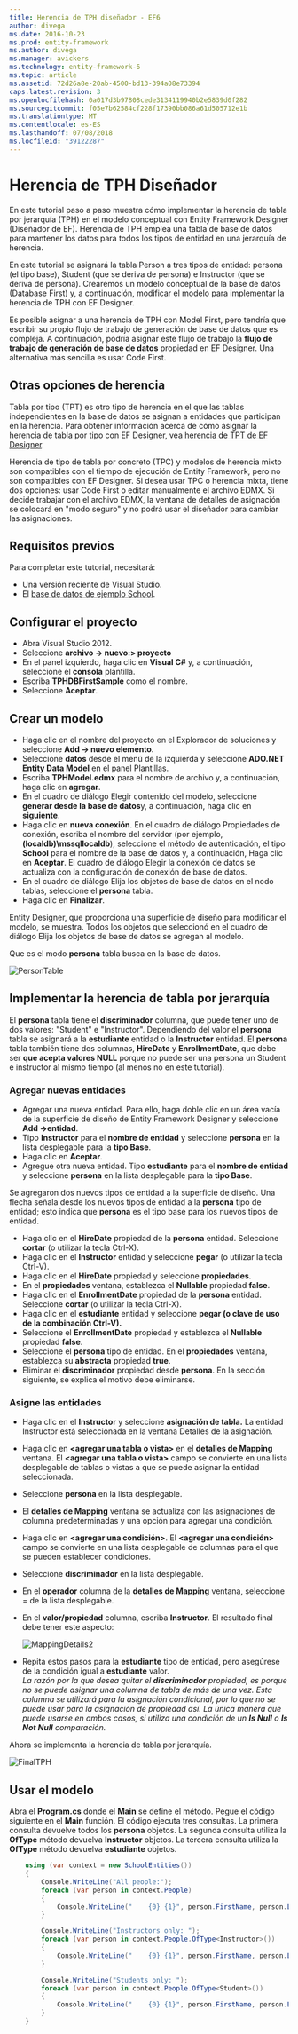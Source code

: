 ```yaml
---
title: Herencia de TPH diseñador - EF6
author: divega
ms.date: 2016-10-23
ms.prod: entity-framework
ms.author: divega
ms.manager: avickers
ms.technology: entity-framework-6
ms.topic: article
ms.assetid: 72d26a8e-20ab-4500-bd13-394a08e73394
caps.latest.revision: 3
ms.openlocfilehash: 0a017d3b97808cede3134119940b2e5839d0f282
ms.sourcegitcommit: f05e7b62584cf228f17390bb086a61d505712e1b
ms.translationtype: MT
ms.contentlocale: es-ES
ms.lasthandoff: 07/08/2018
ms.locfileid: "39122287"
---
```

# <a name="designer-tph-inheritance"></a>Herencia de TPH Diseñador
En este tutorial paso a paso muestra cómo implementar la herencia de tabla por jerarquía (TPH) en el modelo conceptual con Entity Framework Designer (Diseñador de EF). Herencia de TPH emplea una tabla de base de datos para mantener los datos para todos los tipos de entidad en una jerarquía de herencia.

En este tutorial se asignará la tabla Person a tres tipos de entidad: persona (el tipo base), Student (que se deriva de persona) e Instructor (que se deriva de persona). Crearemos un modelo conceptual de la base de datos (Database First) y, a continuación, modificar el modelo para implementar la herencia de TPH con EF Designer.

Es posible asignar a una herencia de TPH con Model First, pero tendría que escribir su propio flujo de trabajo de generación de base de datos que es compleja. A continuación, podría asignar este flujo de trabajo la **flujo de trabajo de generación de base de datos** propiedad en EF Designer. Una alternativa más sencilla es usar Code First.

## <a name="other-inheritance-options"></a>Otras opciones de herencia

Tabla por tipo (TPT) es otro tipo de herencia en el que las tablas independientes en la base de datos se asignan a entidades que participan en la herencia.  Para obtener información acerca de cómo asignar la herencia de tabla por tipo con EF Designer, vea [herencia de TPT de EF Designer](~/ef6/modeling/designer/inheritance/tpt.md).

Herencia de tipo de tabla por concreto (TPC) y modelos de herencia mixto son compatibles con el tiempo de ejecución de Entity Framework, pero no son compatibles con EF Designer. Si desea usar TPC o herencia mixta, tiene dos opciones: usar Code First o editar manualmente el archivo EDMX. Si decide trabajar con el archivo EDMX, la ventana de detalles de asignación se colocará en "modo seguro" y no podrá usar el diseñador para cambiar las asignaciones.

## <a name="prerequisites"></a>Requisitos previos

Para completar este tutorial, necesitará:

- Una versión reciente de Visual Studio.
- El [base de datos de ejemplo School](~/ef6/resources/school-database.md).

## <a name="set-up-the-project"></a>Configurar el proyecto

-   Abra Visual Studio 2012.
-   Seleccione **archivo -&gt; nuevo:&gt; proyecto**
-   En el panel izquierdo, haga clic en **Visual C\#** y, a continuación, seleccione el **consola** plantilla.
-   Escriba **TPHDBFirstSample** como el nombre.
-   Seleccione **Aceptar**.

## <a name="create-a-model"></a>Crear un modelo

-   Haga clic en el nombre del proyecto en el Explorador de soluciones y seleccione **Add -&gt; nuevo elemento**.
-   Seleccione **datos** desde el menú de la izquierda y seleccione **ADO.NET Entity Data Model** en el panel Plantillas.
-   Escriba **TPHModel.edmx** para el nombre de archivo y, a continuación, haga clic en **agregar**.
-   En el cuadro de diálogo Elegir contenido del modelo, seleccione **generar desde la base de datos**y, a continuación, haga clic en **siguiente**.
-   Haga clic en **nueva conexión**.
    En el cuadro de diálogo Propiedades de conexión, escriba el nombre del servidor (por ejemplo, **(localdb)\\mssqllocaldb**), seleccione el método de autenticación, el tipo **School** para el nombre de la base de datos y, a continuación, Haga clic en **Aceptar**.
    El cuadro de diálogo Elegir la conexión de datos se actualiza con la configuración de conexión de base de datos.
-   En el cuadro de diálogo Elija los objetos de base de datos en el nodo tablas, seleccione el **persona** tabla.
-   Haga clic en **Finalizar**.

Entity Designer, que proporciona una superficie de diseño para modificar el modelo, se muestra. Todos los objetos que seleccionó en el cuadro de diálogo Elija los objetos de base de datos se agregan al modelo.

Que es el modo **persona** tabla busca en la base de datos.

![PersonTable](~/ef6/media/persontable.png) 

## <a name="implement-table-per-hierarchy-inheritance"></a>Implementar la herencia de tabla por jerarquía

El **persona** tabla tiene el **discriminador** columna, que puede tener uno de dos valores: "Student" e "Instructor". Dependiendo del valor el **persona** tabla se asignará a la **estudiante** entidad o la **Instructor** entidad. El **persona** tabla también tiene dos columnas, **HireDate** y **EnrollmentDate**, que debe ser **que acepta valores NULL** porque no puede ser una persona un Student e instructor al mismo tiempo (al menos no en este tutorial).

### <a name="add-new-entities"></a>Agregar nuevas entidades

-   Agregar una nueva entidad.
    Para ello, haga doble clic en un área vacía de la superficie de diseño de Entity Framework Designer y seleccione **Add -&gt;entidad**.
-   Tipo **Instructor** para el **nombre de entidad** y seleccione **persona** en la lista desplegable para la **tipo Base**.
-   Haga clic en **Aceptar**.
-   Agregue otra nueva entidad. Tipo **estudiante** para el **nombre de entidad** y seleccione **persona** en la lista desplegable para la **tipo Base**.

Se agregaron dos nuevos tipos de entidad a la superficie de diseño. Una flecha señala desde los nuevos tipos de entidad a la **persona** tipo de entidad; esto indica que **persona** es el tipo base para los nuevos tipos de entidad.

-   Haga clic en el **HireDate** propiedad de la **persona** entidad. Seleccione **cortar** (o utilizar la tecla Ctrl-X).
-   Haga clic en el **Instructor** entidad y seleccione **pegar** (o utilizar la tecla Ctrl-V).
-   Haga clic en el **HireDate** propiedad y seleccione **propiedades**.
-   En el **propiedades** ventana, establezca el **Nullable** propiedad **false**.
-   Haga clic en el **EnrollmentDate** propiedad de la **persona** entidad. Seleccione **cortar** (o utilizar la tecla Ctrl-X).
-   Haga clic en el **estudiante** entidad y seleccione **pegar (o clave de uso de la combinación Ctrl-V).**
-   Seleccione el **EnrollmentDate** propiedad y establezca el **Nullable** propiedad **false**.
-   Seleccione el **persona** tipo de entidad. En el **propiedades** ventana, establezca su **abstracta** propiedad **true**.
-   Eliminar el **discriminador** propiedad desde **persona**. En la sección siguiente, se explica el motivo debe eliminarse.

### <a name="map-the-entities"></a>Asigne las entidades

-   Haga clic en el **Instructor** y seleccione **asignación de tabla.**
    La entidad Instructor está seleccionada en la ventana Detalles de la asignación.
-   Haga clic en **&lt;agregar una tabla o vista&gt;** en el **detalles de Mapping** ventana.
    El **&lt;agregar una tabla o vista&gt;** campo se convierte en una lista desplegable de tablas o vistas a que se puede asignar la entidad seleccionada.
-   Seleccione **persona** en la lista desplegable.
-   El **detalles de Mapping** ventana se actualiza con las asignaciones de columna predeterminadas y una opción para agregar una condición.
-   Haga clic en  **&lt;agregar una condición&gt;**.
    El **&lt;agregar una condición&gt;** campo se convierte en una lista desplegable de columnas para el que se pueden establecer condiciones.
-   Seleccione **discriminador** en la lista desplegable.
-   En el **operador** columna de la **detalles de Mapping** ventana, seleccione = de la lista desplegable.
-   En el **valor/propiedad** columna, escriba **Instructor**. El resultado final debe tener este aspecto:

    ![MappingDetails2](~/ef6/media/mappingdetails2.png)

-   Repita estos pasos para la **estudiante** tipo de entidad, pero asegúrese de la condición igual a **estudiante** valor.  
    *La razón por la que desea quitar el **discriminador** propiedad, es porque no se puede asignar una columna de tabla de más de una vez. Esta columna se utilizará para la asignación condicional, por lo que no se puede usar para la asignación de propiedad así. La única manera que puede usarse en ambos casos, si utiliza una condición de un **Is Null** o **Is Not Null** comparación.*

Ahora se implementa la herencia de tabla por jerarquía.

![FinalTPH](~/ef6/media/finaltph.png)

## <a name="use-the-model"></a>Usar el modelo

Abra el **Program.cs** donde el **Main** se define el método. Pegue el código siguiente en el **Main** función. El código ejecuta tres consultas. La primera consulta devuelve todos los **persona** objetos. La segunda consulta utiliza la **OfType** método devuelva **Instructor** objetos. La tercera consulta utiliza la **OfType** método devuelva **estudiante** objetos.

``` csharp
    using (var context = new SchoolEntities())
    {
        Console.WriteLine("All people:");
        foreach (var person in context.People)
        {
            Console.WriteLine("    {0} {1}", person.FirstName, person.LastName);
        }

        Console.WriteLine("Instructors only: ");
        foreach (var person in context.People.OfType<Instructor>())
        {
            Console.WriteLine("    {0} {1}", person.FirstName, person.LastName);
        }

        Console.WriteLine("Students only: ");
        foreach (var person in context.People.OfType<Student>())
        {
            Console.WriteLine("    {0} {1}", person.FirstName, person.LastName);
        }
    }
```
